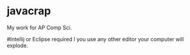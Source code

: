 # javacrap
My work for AP Comp Sci.

#Intellij or Eclipse required
I you use any other editor your computer will explode.
